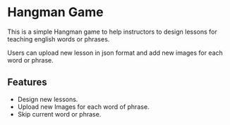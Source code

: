 # Hangman Game

This is a simple Hangman game to help instructors to design lessons for teaching english words or phrases.

Users can upload new lesson in json format and add new images for each word or phrase.

## Features

- Design new lessons.
- Upload new Images for each word of phrase.
- Skip current word or phrase.
